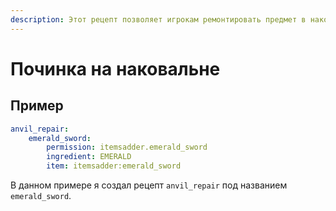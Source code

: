 ```yaml
---
description: Этот рецепт позволяет игрокам ремонтировать предмет в наковальне, используя предмет
---
```


# Починка на наковальне

## Пример

```yaml
anvil_repair:
    emerald_sword:
        permission: itemsadder.emerald_sword
        ingredient: EMERALD
        item: itemsadder:emerald_sword
```

В данном примере я создал рецепт `anvil_repair` под названием `emerald_sword`.
